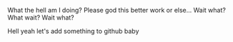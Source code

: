 What the hell am I doing?
Please god this better work or else...
Wait what? What wait? Wait what?

Hell yeah let's add something to github baby
